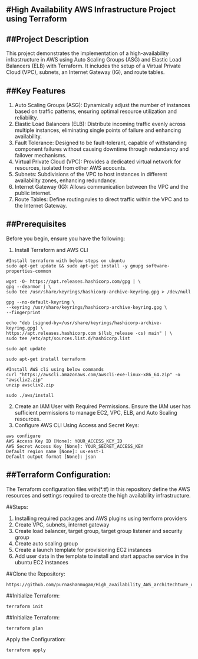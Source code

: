 #High Availability AWS Infrastructure Project using Terraform
---
##Project Description
---
This project demonstrates the implementation of a high-availability infrastructure in AWS using Auto Scaling Groups (ASG) and Elastic Load Balancers (ELB) with Terraform. It includes the setup of a Virtual Private Cloud (VPC), subnets, an Internet Gateway (IG), and route tables. 

##Key Features
---
1) Auto Scaling Groups (ASG):
Dynamically adjust the number of instances based on traffic patterns, ensuring optimal resource utilization and reliability.
2) Elastic Load Balancers (ELB):
Distribute incoming traffic evenly across multiple instances, eliminating single points of failure and enhancing availability.
3) Fault Tolerance:
Designed to be fault-tolerant, capable of withstanding component failures without causing downtime through redundancy and failover mechanisms.
4) Virtual Private Cloud (VPC):
Provides a dedicated virtual network for resources, isolated from other AWS accounts.
5) Subnets:
Subdivisions of the VPC to host instances in different availability zones, enhancing redundancy.
6) Internet Gateway (IG):
Allows communication between the VPC and the public internet.
7) Route Tables:
Define routing rules to direct traffic within the VPC and to the Internet Gateway.

##Prerequisites
---
Before you begin, ensure you have the following:
1) Install Terraform and AWS CLI
```
#Install terraform with below steps on ubuntu
sudo apt-get update && sudo apt-get install -y gnupg software-properties-common

wget -O- https://apt.releases.hashicorp.com/gpg | \
gpg --dearmor | \
sudo tee /usr/share/keyrings/hashicorp-archive-keyring.gpg > /dev/null

gpg --no-default-keyring \
--keyring /usr/share/keyrings/hashicorp-archive-keyring.gpg \
--fingerprint

echo "deb [signed-by=/usr/share/keyrings/hashicorp-archive-keyring.gpg] \
https://apt.releases.hashicorp.com $(lsb_release -cs) main" | \
sudo tee /etc/apt/sources.list.d/hashicorp.list

sudo apt update

sudo apt-get install terraform
```
```
#Install AWS cli using below commands
curl "https://awscli.amazonaws.com/awscli-exe-linux-x86_64.zip" -o "awscliv2.zip"
unzip awscliv2.zip

sudo ./aws/install
```
  
2) Create an IAM User with Required Permissions. Ensure the IAM user has sufficient permissions to manage EC2, VPC, ELB, and Auto Scaling resources.
3) Configure AWS CLI Using Access and Secret Keys:
```
aws configure
AWS Access Key ID [None]: YOUR_ACCESS_KEY_ID
AWS Secret Access Key [None]: YOUR_SECRET_ACCESS_KEY
Default region name [None]: us-east-1
Default output format [None]: json
```
##Terraform Configuration:
---
The Terraform configuration files with(*.tf) in this repository define the AWS resources and settings required to create the high availability infrastructure.

##Steps:
1) Installing required packages and AWS plugins using terrform providers
2) Create VPC, subnets, internet gateway
3) Create load balancer, target group, target group listener and security group
4) Create auto scaling group
5) Create a launch template for provisioning EC2 instances
6) Add user data in the template to install and start appache service in the ubuntu EC2 instances

##Clone the Repository:
```
https://github.com/purnashanmugam/High_availability_AWS_architechture_using_terraform.git
```
##Initialize Terraform:
```
terraform init
```
##Initialize Terraform:
```
terraform plan
```
Apply the Configuration:
```
terraform apply
```

